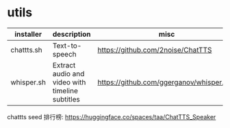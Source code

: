 # utils


installer | description  | misc
--- | --- | ---
chattts.sh | Text-to-speech | https://github.com/2noise/ChatTTS
whisper.sh | Extract audio and video with timeline subtitles | https://github.com/ggerganov/whisper.cpp





chattts seed 排行榜: https://huggingface.co/spaces/taa/ChatTTS_Speaker



